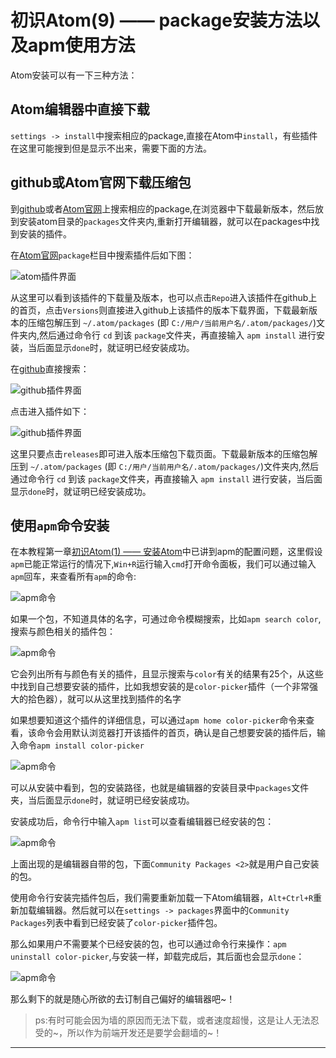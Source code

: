 # 初识Atom(9) —— package安装方法以及apm使用方法

Atom安装可以有一下三种方法：

## Atom编辑器中直接下载

`settings -> install`中搜索相应的package,直接在Atom中`install`，有些插件在这里可能搜到但是显示不出来，需要下面的方法。

## github或Atom官网下载压缩包

到[github][7]或者[Atom官网][8]上搜索相应的package,在浏览器中下载最新版本，然后放到安装atom目录的`packages`文件夹内,重新打开编辑器，就可以在packages中找到安装的插件。

在[Atom官网][8]`package`栏目中搜索插件后如下图：

![][9]

从这里可以看到该插件的下载量及版本，也可以点击`Repo`进入该插件在github上的首页，点击`Versions`则直接进入github上该插件的版本下载界面，下载最新版本的压缩包解压到 `~/.atom/packages` (即 `C:/用户/当前用户名/.atom/packages/`)文件夹内,然后通过命令行 `cd` 到该 `package`文件夹，再直接输入 `apm install` 进行安装，当后面显示`done`时，就证明已经安装成功。

在[github][7]直接搜索：

![][10]

点击进入插件如下：

![][11]

这里只要点击`releases`即可进入版本压缩包下载页面。下载最新版本的压缩包解压到 `~/.atom/packages` (即 `C:/用户/当前用户名/.atom/packages/`)文件夹内,然后通过命令行 `cd` 到该 `package`文件夹，再直接输入 `apm install` 进行安装，当后面显示`done`时，就证明已经安装成功。


## 使用`apm`命令安装

在本教程第一章[初识Atom(1) —— 安装Atom][1]中已讲到apm的配置问题，这里假设`apm`已能正常运行的情况下,`Win+R`运行输入`cmd`打开命令面板，我们可以通过输入`apm`回车，来查看所有`apm`的命令:

![][2]

如果一个包，不知道具体的名字，可通过命令模糊搜索，比如`apm search color`,搜索与颜色相关的插件包：

![][3]

它会列出所有与颜色有关的插件，且显示搜索与`color`有关的结果有25个，从这些中找到自己想要安装的插件，比如我想安装的是`color-picker`插件（一个非常强大的拾色器），就可以从这里找到插件的名字

如果想要知道这个插件的详细信息，可以通过`apm home color-picker`命令来查看，该命令会用默认浏览器打开该插件的首页，确认是自己想要安装的插件后，输入命令`apm install color-picker`

![][4]

可以从安装中看到，包的安装路径，也就是编辑器的安装目录中`packages`文件夹，当后面显示`done`时，就证明已经安装成功。

安装成功后，命令行中输入`apm list`可以查看编辑器已经安装的包：

![][5]

上面出现的是编辑器自带的包，下面`Community Packages <2>`就是用户自己安装的包。

使用命令行安装完插件包后，我们需要重新加载一下Atom编辑器，`Alt+Ctrl+R`重新加载编辑器。然后就可以在`settings -> packages`界面中的`Community Packages`列表中看到已经安装了`color-picker`插件包。

那么如果用户不需要某个已经安装的包，也可以通过命令行来操作：`apm uninstall color-picker`,与安装一样，卸载完成后，其后面也会显示`done`：

![][6]

那么剩下的就是随心所欲的去订制自己偏好的编辑器吧~！

> ps:有时可能会因为墙的原因而无法下载，或者速度超慢，这是让人无法忍受的~，所以作为前端开发还是要学会翻墙的~！

***

[1]:/install.md "安装Atom"
[2]:https://github.com/kaivin/atom/raw/master/images/package/apm1.png "apm命令"
[3]:https://github.com/kaivin/atom/raw/master/images/package/apm2.png "apm命令"
[4]:https://github.com/kaivin/atom/raw/master/images/package/apm3.png "apm命令"
[5]:https://github.com/kaivin/atom/raw/master/images/package/apm4.png "apm命令"
[6]:https://github.com/kaivin/atom/raw/master/images/package/apm5.png "apm命令"
[7]:https://github.com/ "github官网"
[8]:https://atom.io/packages/ "Atom官网"
[9]:https://github.com/kaivin/atom/raw/master/images/package/atom.png "atom插件界面"
[10]:https://github.com/kaivin/atom/raw/master/images/package/github1.png "github插件界面"
[11]:https://github.com/kaivin/atom/raw/master/images/package/github2.png "github插件界面"
